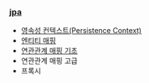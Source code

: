 ### [jpa](https://github.com/rrlqja/study_jpa/blob/master/jpa.md)     
- [영속성 컨텍스트(Persistence Context)](https://github.com/rrlqja/study_jpa/blob/master/persistence-context.md)   
- [엔티티 매핑](https://github.com/rrlqja/study_jpa/blob/master/entity-mapping.md)   
- [연관관계 매핑 기초](https://github.com/rrlqja/study_jpa/blob/master/relational-mapping-basic.md)    
- 연관관계 매핑 고급    
- 프록시    